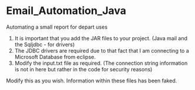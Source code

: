 # Email_Automation_Java
Automating a small report for depart uses

1) It is important that you add the JAR files to your project. (Java mail and the Sqljdbc - for drivers)
2) The JDBC drivers are required due to that fact that I am connecting to a Microsoft Database from eclipse.
3) Modify the input.txt file as required. (The connection string information is not in here but rather in the code for security reasons)

Modify this as you wish. Information within these files has been faked.

